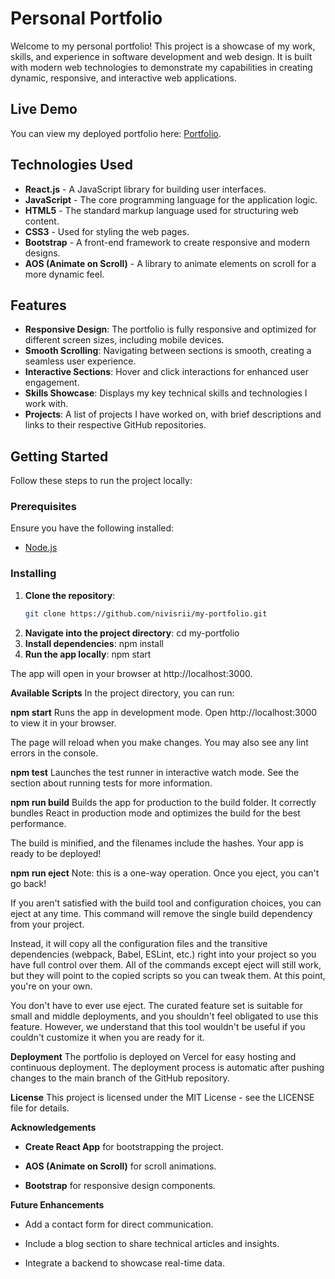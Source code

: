 # Personal Portfolio

Welcome to my personal portfolio! This project is a showcase of my work, skills, and experience in software development and web design. It is built with modern web technologies to demonstrate my capabilities in creating dynamic, responsive, and interactive web applications.

## Live Demo

You can view my deployed portfolio here: [Portfolio](https://myportfolio-kappa-six-65.vercel.app/).

## Technologies Used

- **React.js** - A JavaScript library for building user interfaces.
- **JavaScript** - The core programming language for the application logic.
- **HTML5** - The standard markup language used for structuring web content.
- **CSS3** - Used for styling the web pages.
- **Bootstrap** - A front-end framework to create responsive and modern designs.
- **AOS (Animate on Scroll)** - A library to animate elements on scroll for a more dynamic feel.

## Features

- **Responsive Design**: The portfolio is fully responsive and optimized for different screen sizes, including mobile devices.
- **Smooth Scrolling**: Navigating between sections is smooth, creating a seamless user experience.
- **Interactive Sections**: Hover and click interactions for enhanced user engagement.
- **Skills Showcase**: Displays my key technical skills and technologies I work with.
- **Projects**: A list of projects I have worked on, with brief descriptions and links to their respective GitHub repositories.

## Getting Started

Follow these steps to run the project locally:

### Prerequisites

Ensure you have the following installed:

- [Node.js](https://nodejs.org/)

### Installing

1. **Clone the repository**:
     ```bash
   git clone https://github.com/nivisrii/my-portfolio.git
2. **Navigate into the project directory**:
     cd my-portfolio
3. **Install dependencies**:
    npm install
4. **Run the app locally**:
     npm start

  The app will open in your browser at http://localhost:3000.

**Available Scripts**
In the project directory, you can run:

**npm start**
Runs the app in development mode.
Open http://localhost:3000 to view it in your browser.

The page will reload when you make changes.
You may also see any lint errors in the console.

**npm test**
Launches the test runner in interactive watch mode.
See the section about running tests for more information.

**npm run build**
Builds the app for production to the build folder.
It correctly bundles React in production mode and optimizes the build for the best performance.

The build is minified, and the filenames include the hashes.
Your app is ready to be deployed!

**npm run eject**
Note: this is a one-way operation. Once you eject, you can't go back!

If you aren't satisfied with the build tool and configuration choices, you can eject at any time. This command will remove the single build dependency from your project.

Instead, it will copy all the configuration files and the transitive dependencies (webpack, Babel, ESLint, etc.) right into your project so you have full control over them. All of the commands except eject will still work, but they will point to the copied scripts so you can tweak them. At this point, you're on your own.

You don't have to ever use eject. The curated feature set is suitable for small and middle deployments, and you shouldn't feel obligated to use this feature. However, we understand that this tool wouldn't be useful if you couldn't customize it when you are ready for it.

**Deployment**
The portfolio is deployed on Vercel for easy hosting and continuous deployment. The deployment process is automatic after pushing changes to the main branch of the GitHub repository.

**License**
This project is licensed under the MIT License - see the LICENSE file for details.

**Acknowledgements**
- **Create React App** for bootstrapping the project.

- **AOS (Animate on Scroll)** for scroll animations.

- **Bootstrap** for responsive design components.

**Future Enhancements**
- Add a contact form for direct communication.

- Include a blog section to share technical articles and insights.

- Integrate a backend to showcase real-time data.
